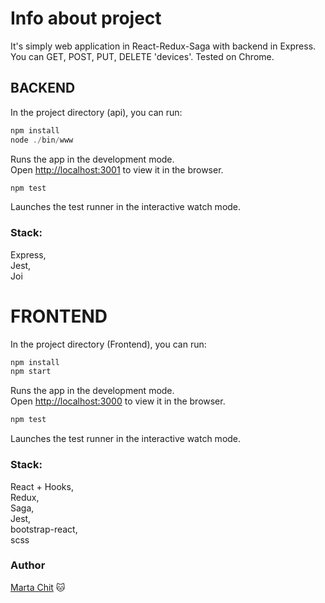 # Info about project 

It's simply web application in React-Redux-Saga with backend in Express. You can GET, POST, PUT, DELETE 'devices'. Tested on Chrome.

## BACKEND

In the project directory (api), you can run:

```js
npm install
node ./bin/www
```

Runs the app in the development mode.\
Open [http://localhost:3001](http://localhost:3001) to view it in the browser.

```js
npm test
```

Launches the test runner in the interactive watch mode.

### Stack: 
Express,\
Jest,\
Joi

# FRONTEND

In the project directory (Frontend), you can run:

```js
npm install
npm start
```

Runs the app in the development mode.\
Open [http://localhost:3000](http://localhost:3000) to view it in the browser.

```js
npm test
```

Launches the test runner in the interactive watch mode.

### Stack: 
React + Hooks,\
Redux,\
Saga,\
Jest,\
bootstrap-react,\
scss

### Author
[Marta Chit] :cat: 

[Marta Chit]: <https://github.com/m-chit>